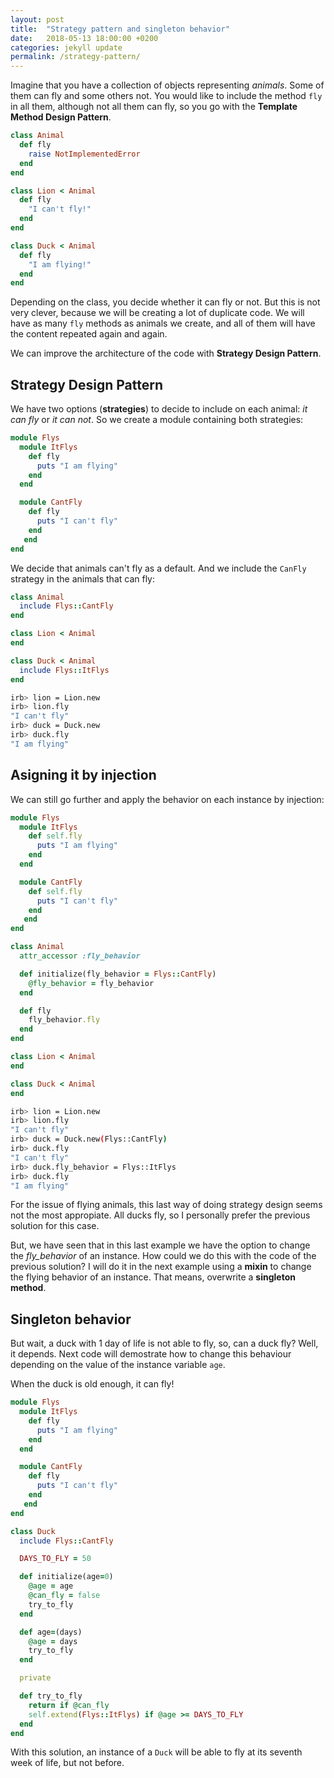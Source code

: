 ```yaml
---
layout: post
title:  "Strategy pattern and singleton behavior"
date:   2018-05-13 18:00:00 +0200
categories: jekyll update
permalink: /strategy-pattern/
---
```


Imagine that you have a collection of objects representing _animals_. Some of them can fly and some others not. You would like to include the method `fly` in all them, although not all them can fly, so you go with the **Template Method Design Pattern**.


```ruby
class Animal
  def fly
    raise NotImplementedError
  end
end

class Lion < Animal
  def fly
    "I can't fly!"
  end
end

class Duck < Animal
  def fly
    "I am flying!"
  end
end
```


Depending on the class, you decide whether it can fly or not. But this is not very clever, because we will be creating a lot of duplicate code. We will have as many `fly` methods as animals we create, and all of them will have the content repeated again and again.

We can improve the architecture of the code with **Strategy Design Pattern**.

## Strategy Design Pattern

We have two options (**strategies**) to decide to include on each animal: _it can fly_ or _it can not_. So we create a module containing both strategies:

```ruby
module Flys
  module ItFlys
    def fly
      puts "I am flying"
    end
  end

  module CantFly
    def fly
      puts "I can't fly"
    end
   end
end
```

We decide that animals can't fly as a default. And we include the `CanFly` strategy in the animals that can fly:

```ruby
class Animal
  include Flys::CantFly
end

class Lion < Animal
end

class Duck < Animal
  include Flys::ItFlys
end
```

```bash
irb> lion = Lion.new
irb> lion.fly
"I can't fly"
irb> duck = Duck.new
irb> duck.fly
"I am flying"
```

## Asigning it by injection

We can still go further and apply the behavior on each instance by injection:

```ruby
module Flys
  module ItFlys
    def self.fly
      puts "I am flying"
    end
  end

  module CantFly
    def self.fly
      puts "I can't fly"
    end
   end
end

class Animal
  attr_accessor :fly_behavior

  def initialize(fly_behavior = Flys::CantFly)
    @fly_behavior = fly_behavior
  end

  def fly
    fly_behavior.fly
  end
end

class Lion < Animal
end

class Duck < Animal
end
```

```bash
irb> lion = Lion.new
irb> lion.fly
"I can't fly"
irb> duck = Duck.new(Flys::CantFly)
irb> duck.fly
"I can't fly"
irb> duck.fly_behavior = Flys::ItFlys
irb> duck.fly
"I am flying"
```

For the issue of flying animals, this last way of doing strategy design seems not the most appropiate. All ducks fly, so I personally prefer the previous solution for this case.

But, we have seen that in this last example we have the option to change the _fly_behavior_ of an instance. How could we do this with the code of the previous solution? I will do it in the next example using a **mixin** to change the flying behavior of an instance. That means, overwrite a **singleton method**.

## Singleton behavior

But wait, a duck with 1 day of life is not able to fly, so, can a duck fly? Well, it depends. Next code will demostrate how to change this behaviour depending on the value of the instance variable `age`.

When the duck is old enough, it can fly!


```ruby
module Flys
  module ItFlys
    def fly
      puts "I am flying"
    end
  end

  module CantFly
    def fly
      puts "I can't fly"
    end
   end
end

class Duck
  include Flys::CantFly

  DAYS_TO_FLY = 50

  def initialize(age=0)
    @age = age
    @can_fly = false
    try_to_fly
  end

  def age=(days)
    @age = days
    try_to_fly
  end

  private

  def try_to_fly
    return if @can_fly
    self.extend(Flys::ItFlys) if @age >= DAYS_TO_FLY
  end
end
```

With this solution, an instance of a `Duck` will be able to fly at its seventh week of life, but not before.

